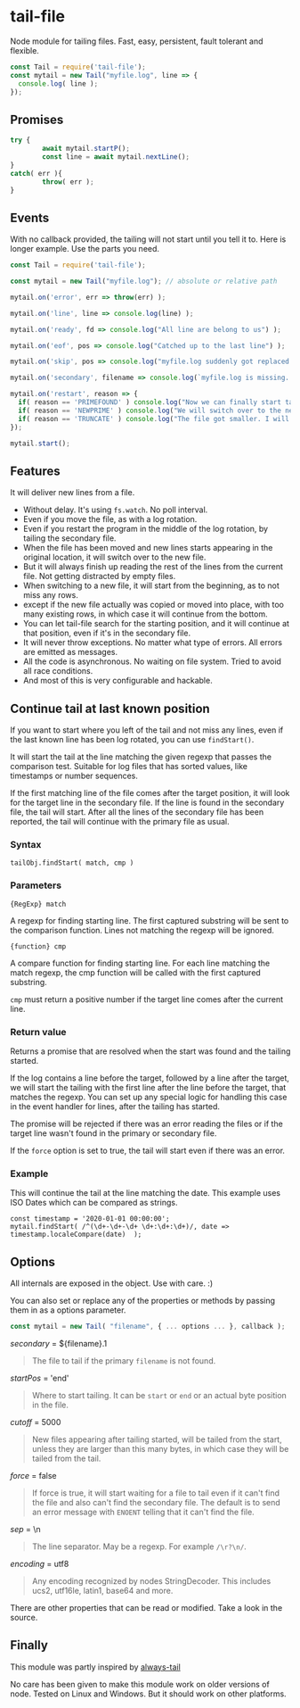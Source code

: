 # tail-file
Node module for tailing files. Fast, easy, persistent, fault tolerant and flexible.

```js
const Tail = require('tail-file');
const mytail = new Tail("myfile.log", line => {
  console.log( line );
});
```

## Promises

```js
try {
		await mytail.startP();
		const line = await mytail.nextLine();
}
catch( err ){
		throw( err );
}
```

## Events

With no callback provided, the tailing will not start until you tell it to. Here is longer example. Use the parts you need.

```js
const Tail = require('tail-file');

const mytail = new Tail("myfile.log"); // absolute or relative path

mytail.on('error', err => throw(err) );

mytail.on('line', line => console.log(line) );

mytail.on('ready', fd => console.log("All line are belong to us") );

mytail.on('eof', pos => console.log("Catched up to the last line") );

mytail.on('skip', pos => console.log("myfile.log suddenly got replaced with a large file") );

mytail.on('secondary', filename => console.log(`myfile.log is missing. Tailing ${filename} instead`) );

mytail.on('restart', reason => {
  if( reason == 'PRIMEFOUND' ) console.log("Now we can finally start tailing. File has appeared");
  if( reason == 'NEWPRIME' ) console.log("We will switch over to the new file now");
  if( reason == 'TRUNCATE' ) console.log("The file got smaller. I will go up and continue");
});

mytail.start();
```

## Features

It will deliver new lines from a file.
 * Without delay. It's using `fs.watch`. No poll interval.
 * Even if you move the file, as with a log rotation.
 * Even if you restart the program in the middle of the log rotation, by tailing the secondary file.
 * When the file has been moved and new lines starts appearing in the original location, it will switch over to the new file.
 * But it will always finish up reading the rest of the lines from the current file. Not getting distracted by empty files.
 * When switching to a new file, it will start from the beginning, as to not miss any rows.
 * except if the new file actually was copied or moved into place, with too many existing rows, in which case it will continue from the bottom.
 * You can let tail-file search for the starting position, and it will continue at that position, even if it's in the secondary file.
 * It will never throw exceptions. No matter what type of errors. All errors are emitted as messages.
 * All the code is asynchronous. No waiting on file system. Tried to avoid all race conditions.
 * And most of this is very configurable and hackable.

## Continue tail at last known position

If you want to start where you left of the tail and not miss any lines, even if the last known line has been log rotated, you can use `findStart()`.

It will start the tail at the line matching the given regexp that passes the comparison test. Suitable for log files that has sorted values, like timestamps or number sequences.

If the first matching line of the file comes after the target position, it will look for the target line in the secondary file. If the line is found in the secondary file, the tail will start. After all the lines of the secondary file has been reported, the tail will continue with the primary file as usual.

### Syntax
```
tailObj.findStart( match, cmp )
```

### Parameters
    {RegExp} match
A regexp for finding starting line. The first captured substring will be sent to the comparison function. Lines not matching the regexp will be ignored.

    {function} cmp
A compare function for finding starting line. For each line matching the match regexp, the cmp function will be called with the first captured substring.

`cmp` must return a positive number if the target line comes after the current line.

### Return value

Returns a promise that are resolved when the start was found and the tailing started.

If the log contains a line before the target, followed by a line after the target, we will start the tailing with the first line after the line before the target, that matches the regexp. You can set up any special logic for handling this case in the event handler for lines, after the tailing has started.

The promise will be rejected if there was an error reading the files or if the target line wasn't found in the primary or secondary file.

If the `force` option is set to true, the tail will start even if there was an error.

### Example

This will continue the tail at the line matching the date. This example uses ISO Dates which can be compared as strings.

```	
const timestamp = '2020-01-01 00:00:00';
mytail.findStart( /^(\d+-\d+-\d+ \d+:\d+:\d+)/, date => timestamp.localeCompare(date)  );
```

## Options

All internals are exposed in the object. Use with care. :)

You can also set or replace any of the properties or methods by passing them in as a options parameter.


```js
const mytail = new Tail( "filename", { ... options ... }, callback );
```

*secondary* = ${filename}.1
>The file to tail if the primary `filename` is not found. 

*startPos* = 'end'
>Where to start tailing. It can be `start` or `end` or an actual byte position in the file.

*cutoff* = 5000
>New files appearing after tailing started, will be tailed from the start, unless they are larger than this many bytes, in which case they will be tailed from the tail.

*force* = false
>If force is true, it will start waiting for a file to tail even if it can't find the file and also can't find the secondary file. The default is to send an error message with `ENOENT` telling that it can't find the file.

*sep* = \n
>The line separator. May be a regexp. For example `/\r?\n/`.

*encoding* = utf8
>Any encoding recognized by nodes StringDecoder. This includes ucs2, utf16le, latin1, base64 and more.

There are other properties that can be read or modified. Take a look in the source.

## Finally

This module was partly inspired by [always-tail](https://github.com/jandre/always-tail)

No care has been given to make this module work on older versions of node. Tested on Linux and Windows. But it should work on other platforms.
